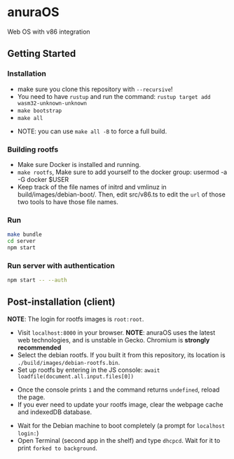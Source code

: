 # anuraOS

Web OS with v86 integration

## Getting Started

### Installation

-   make sure you clone this repository with `--recursive`!
-   You need to have `rustup` and run the command: `rustup target add wasm32-unknown-unknown`
-   `make bootstrap`
-   `make all`

*   NOTE: you can use `make all -B` to force a full build.

### Building rootfs

-   Make sure Docker is installed and running.
-   `make rootfs`, Make sure to add yourself to the docker group: usermod -a -G docker $USER
-   Keep track of the file names of initrd and vmlinuz in build/images/debian-boot/. Then, edit src/v86.ts to edit the `url` of those two tools to have those file names.

### Run

```sh
make bundle
cd server
npm start
```

### Run server with authentication

```sh
npm start -- --auth
```

## Post-installation (client)

**NOTE**: The login for rootfs images is `root:root`.

-   Visit `localhost:8000` in your browser. **NOTE**: anuraOS uses the latest web technologies, and is unstable in Gecko. Chromium is **strongly recommended**
-   Select the debian rootfs. If you built it from this repository, its location is `./build/images/debian-rootfs.bin`.
-   Set up rootfs by entering in the JS console: `await loadfile(document.all.input.files[0])`

*   Once the console prints `1` and the command returns `undefined`, reload the page.
*   If you ever need to update your rootfs image, clear the webpage cache and indexedDB database.

-   Wait for the Debian machine to boot completely (a prompt for `localhost login:`)
-   Open Terminal (second app in the shelf) and type `dhcpcd`. Wait for it to print `forked to background`.
